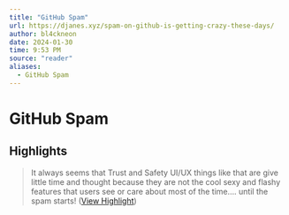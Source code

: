 ```yaml
---
title: "GitHub Spam"
url: https://djanes.xyz/spam-on-github-is-getting-crazy-these-days/
author: bl4ckneon
date: 2024-01-30
time: 9:53 PM
source: "reader"
aliases:
  - GitHub Spam
---
```

# GitHub Spam

## Highlights
> It always seems that Trust and Safety UI/UX things like that are give little time and thought because they are not the cool sexy and flashy features that users see or care about most of the time…. until the spam starts! ([View Highlight](https://read.readwise.io/read/01hne3yqdr6eds87ebv5yz9tvh))